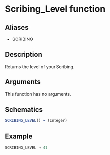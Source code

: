 # Scribing_Level function

## Aliases

- SCRIBING

## Description

Returns the level of your Scribing.

## Arguments

This function has no arguments.

## Schematics

```js
SCRIBING_LEVEL() → (Integer)
```

## Example

```js
SCRIBING_LEVEL → 41
```

